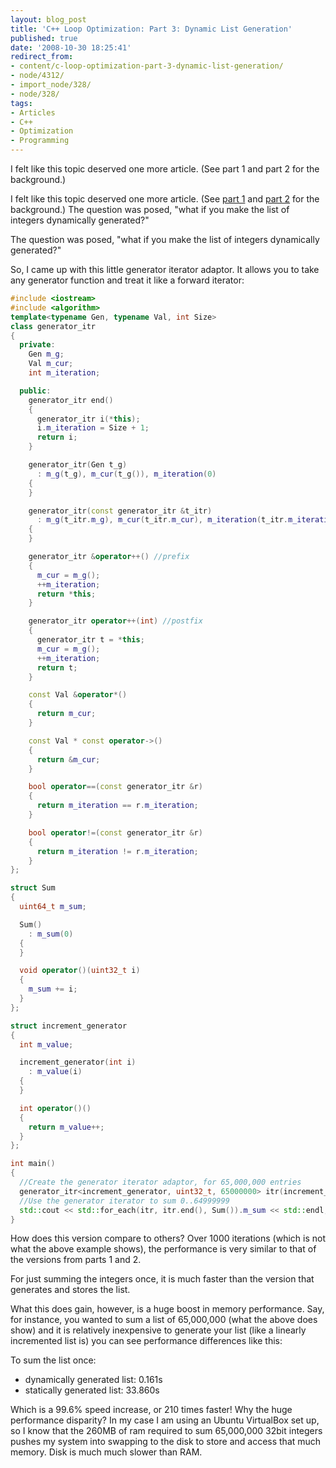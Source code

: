 ```yaml
---
layout: blog_post
title: 'C++ Loop Optimization: Part 3: Dynamic List Generation'
published: true
date: '2008-10-30 18:25:41'
redirect_from:
- content/c-loop-optimization-part-3-dynamic-list-generation/
- node/4312/
- import_node/328/
- node/328/
tags:
- Articles
- C++
- Optimization
- Programming
---
```



I felt like this topic deserved one more article. (See part 1 and part 2 for the background.)


I felt like this topic deserved one more article. (See [part 1](/import_node/323) and [part 2](/import_node/325) for the background.) The question was posed, "what if you make the list of integers dynamically generated?" 

The question was posed, "what if you make the list of integers dynamically generated?"

So, I came up with this little generator iterator adaptor. It allows you to take any generator function and treat it like a forward iterator:

```cpp
#include <iostream>
#include <algorithm>
template<typename Gen, typename Val, int Size>
class generator_itr
{
  private:
    Gen m_g;
    Val m_cur;
    int m_iteration;

  public:
    generator_itr end()
    {
      generator_itr i(*this);
      i.m_iteration = Size + 1;
      return i;
    }

    generator_itr(Gen t_g)
      : m_g(t_g), m_cur(t_g()), m_iteration(0)
    {
    }

    generator_itr(const generator_itr &t_itr)
      : m_g(t_itr.m_g), m_cur(t_itr.m_cur), m_iteration(t_itr.m_iteration)
    {
    }

    generator_itr &operator++() //prefix
    {
      m_cur = m_g();
      ++m_iteration;
      return *this;
    }

    generator_itr operator++(int) //postfix
    {
      generator_itr t = *this;
      m_cur = m_g();
      ++m_iteration;
      return t;
    }

    const Val &operator*()
    {
      return m_cur;
    }

    const Val * const operator->()
    {
      return &m_cur;
    }

    bool operator==(const generator_itr &r)
    {
      return m_iteration == r.m_iteration;
    }

    bool operator!=(const generator_itr &r)
    {
      return m_iteration != r.m_iteration;
    }
};

struct Sum
{
  uint64_t m_sum;

  Sum()
    : m_sum(0)
  {
  }

  void operator()(uint32_t i)
  {
    m_sum += i;
  }
};

struct increment_generator
{
  int m_value;

  increment_generator(int i)
    : m_value(i)
  {
  }

  int operator()()
  {
    return m_value++;
  }
};

int main()
{
  //Create the generator iterator adaptor, for 65,000,000 entries
  generator_itr<increment_generator, uint32_t, 65000000> itr(increment_generator(0));
  //Use the generator iterator to sum 0..64999999
  std::cout << std::for_each(itr, itr.end(), Sum()).m_sum << std::endl;
}
```

How does this version compare to others? Over 1000 iterations (which is not what the above example shows), the performance is very similar to that of the versions from parts 1 and 2.

For just summing the integers once, it is much faster than the version that generates and stores the list.

What this does gain, however, is a huge boost in memory performance. Say, for instance, you wanted to sum a list of 65,000,000 (what the above does show) and it is relatively inexpensive to generate your list (like a linearly incremented list is) you can see performance differences like this:

To sum the list once:

 - dynamically generated list: 0.161s
 - statically generated list: 33.860s
 
Which is a 99.6% speed increase, or 210 times faster! Why the huge performance disparity? In my case I am using an Ubuntu VirtualBox set up, so I know that the 260MB of ram required to sum 65,000,000 32bit integers pushes my system into swapping to the disk to store and access that much memory. Disk is much much slower than RAM.
